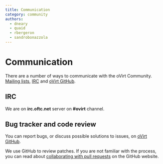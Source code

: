 ```yaml
---
title: Communication
category: community
authors:
  - dneary
  - quaid
  - rbergeron
  - sandrobonazzola
---
```


# Communication

There are a number of ways to communicate with the oVirt Community.
[Mailing lists](/community/about/mailing-lists.html), [IRC](#irc) and [oVirt GitHub](https://github.com/oVirt).

## IRC

We are on **irc.oftc.net** server on **#ovirt** channel.

## Bug tracker and code review

You can report bugs, or discuss possible solutions to issues, on [oVirt GitHub](https://github.com/oVirt).

We use GitHub to review patches.
If you are not familiar with the process, you can read about
[collaborating with pull requests](https://docs.github.com/en/pull-requests/collaborating-with-pull-requests/proposing-changes-to-your-work-with-pull-requests)
on the GitHub website.
